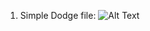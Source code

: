

1. Simple Dodge file:
   ![Alt Text](https://github.com/pratyush532/GameDevNotes/blob/main/2025-02-17%2013-20-25.gif)
